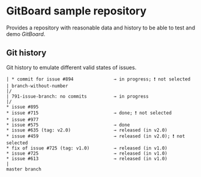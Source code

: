 # GitBoard sample repository

Provides a repository with reasonable data and history to be able to test and demo *GitBoard*.

## Git history

Git history to emulate different valid states of issues.

```
| * commit for issue #894               → in progress; ❗️ not selected
| branch-without-number
|/
| 791-issue-branch: no commits          → in progress
|/
* issue #895
* issue #715                            → done; ❗️ not selected
* issue #977
* issue #575                            → done
* issue #635 (tag: v2.0)                → released (in v2.0)
* issue #459                            → released (in v2.0); ❗️ not selected
* fix of issue #725 (tag: v1.0)         → released (in v1.0)
* issue #725                            → released (in v1.0)
* issue #613                            → released (in v1.0)
|
master branch
```
